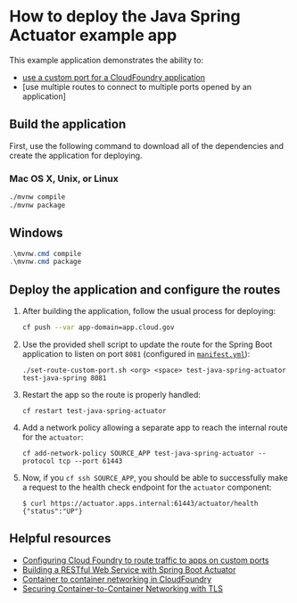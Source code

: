 # How to deploy the Java Spring Actuator example app

This example application demonstrates the ability to:

- [use a custom port for a CloudFoundry application](https://docs.cloudfoundry.org/devguide/custom-ports.html)
- [use multiple routes to connect to multiple ports opened by an application]

## Build the application

First, use the following command to download all of the dependencies and create the application for deploying.

### Mac OS X, Unix, or Linux

```bash
./mvnw compile
./mvnw package
```

## Windows

```powershell
.\mvnw.cmd compile
.\mvnw.cmd package
```

## Deploy the application and configure the routes

1. After building the application, follow the usual process for deploying:

    ```bash
    cf push --var app-domain=app.cloud.gov
    ```

2. Use the provided shell script to update the route for the Spring Boot application to listen on port `8081` (configured in [`manifest.yml`](./manifest.yml)):

    ```shell
    ./set-route-custom-port.sh <org> <space> test-java-spring-actuator test-java-spring 8081
    ```

3. Restart the app so the route is properly handled:

    ```shell
    cf restart test-java-spring-actuator
    ```

4. Add a network policy allowing a separate app to reach the internal route for the `actuator`:

    ```shell
    cf add-network-policy SOURCE_APP test-java-spring-actuator --protocol tcp --port 61443
    ```

5. Now, if you `cf ssh SOURCE_APP`, you should be able to successfully make a request to the health check endpoint for the `actuator` component:

    ```shell
    $ curl https://actuator.apps.internal:61443/actuator/health
    {"status":"UP"}
    ```

## Helpful resources

- [Configuring Cloud Foundry to route traffic to apps on custom ports](https://docs.cloudfoundry.org/devguide/custom-ports.html)
- [Building a RESTful Web Service with Spring Boot Actuator](https://spring.io/guides/gs/actuator-service/)
- [Container to container networking in CloudFoundry](https://docs.cloudfoundry.org/concepts/understand-cf-networking.html)
- [Securing Container-to-Container Networking with TLS](https://www.cloudfoundry.org/blog/secure-container-networking-with-tls/)
